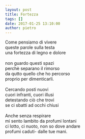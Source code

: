 ```yaml
---
layout: post
title: Fortezza
tags: []
date: 2017-01-25 13:10:00
author: pietro
---
```

Come pensiamo di vivere<br/>queste parole sulla testa<br/>una fortezza di legno e dolore<br/><br/>non guardo questi spazi<br/>perchè separano il rimorso<br/>da qutto quello che ho percorso<br/>proprio per dimenticarli.<br/><br/>Cercando posti nuovi<br/>cuori infranti, cuori illusi<br/>detestando ciò che trovi<br/>se ci sbatti ad occhi chiusi<br/><br/>Anche senza respirare<br/>mi sento lambito da profumi lontani<br/>ci lotto, ci nuoto, non so dove andare<br/>profumi caduti- dalle tue mani.
